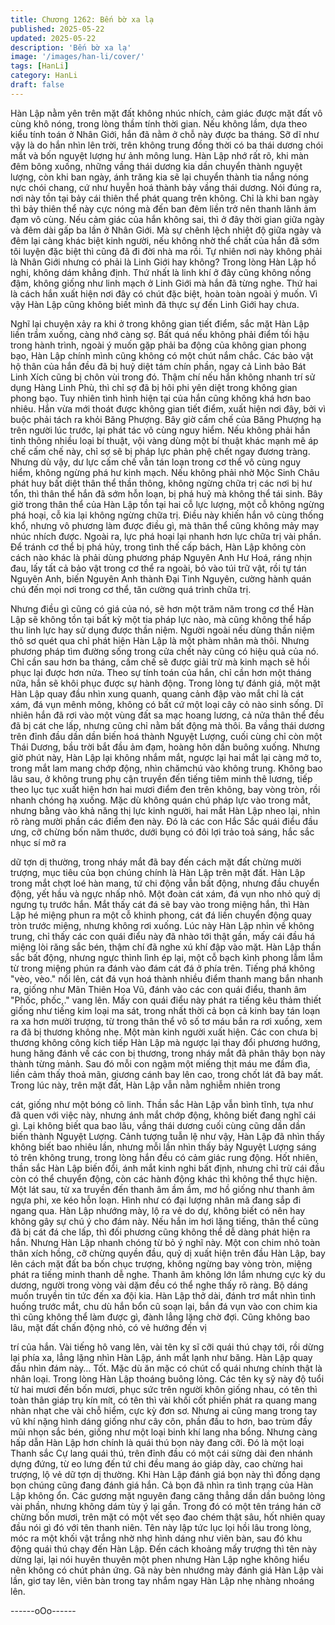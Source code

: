 ```yaml
---
title: Chương 1262: Bến bờ xa lạ
published: 2025-05-22
updated: 2025-05-22
description: 'Bến bờ xa lạ'
image: '/images/han-li/cover/'
tags: [HanLi]
category: HanLi
draft: false
---
```


Hàn Lập nằm yên trên mặt đất không nhúc nhích, cảm giác được
mặt đất vô cùng khô nóng, trong lòng thầm tính thời gian.
Nếu không lầm, dựa theo kiểu tính toán ở Nhân Giới, hắn đã nằm
ở chỗ này được ba tháng. Sỡ dĩ như vậy là do hắn nhìn lên trời,
trên không trung đồng thời có ba thái dương chói mắt và bốn
nguyệt lượng hư ảnh mông lung.
Hàn Lập nhớ rất rõ, khi màn đêm bông xuống, những vầng thái
dương kia dần chuyển thành nguyệt lượng, còn khi ban ngày, ánh
trăng kia sẽ lại chuyển thành tia nắng nóng nực chói chang, cứ
như huyễn hoá thành bảy vầng thái dương.
Nói đúng ra, nơi này tồn tại bảy cái thiên thể phát quang trên
không. Chỉ là khi ban ngày thì bảy thiên thể này cực nóng mà đến
ban đêm liền trở nên thanh lãnh ảm đạm vô cùng.
Nếu cảm giác của hắn không sai, thì ở đây thời gian giữa ngày và
đêm dài gấp ba lần ở Nhân Giới. Mà sự chênh lệch nhiệt độ giữa
ngày và đêm lại càng khác biệt kinh người, nếu không nhờ thể
chất của hắn đã sớm tôi luyện đặc biệt thì cũng đã đi đời nhà ma
rồi.
Tự nhiên nơi này không phải là Nhân Giới nhưng có phải là Linh
Giới hay không? Trong lòng Hàn Lập hồ nghi, không dám khẳng
định.
Thứ nhất là linh khí ở đây cũng không nồng đậm, không giống
như linh mạch ở Linh Giới mà hắn đã từng nghe. Thứ hai là cách
hắn xuất hiện nơi đây có chút đặc biệt, hoàn toàn ngoài ý muốn.
Vì vậy Hàn Lập cũng không biết mình đã thực sự đến Linh Giới
hay chưa.

Nghĩ lại chuyện xảy ra khi ở trong không gian tiết điểm, sắc mặt
Hàn Lập liền trầm xuống, càng nhớ càng sợ. Bất quá nếu không
phải điểm tối hậu trong hành trình, ngoài ý muốn gặp phải ba
động của không gian phong bạo, Hàn Lập chính mình cũng không
có một chút nắm chắc. Các bảo vật hộ thân của hắn đều đã bị
huỷ diệt tám chín phần, ngay cả Linh bảo Bát Linh Xích cũng bị
chôn vùi trong đó. Thậm chí nếu hắn không nhanh trí sử dụng
Hàng Linh Phù, thì chỉ sợ đã bị hôi phi yên diệt trong không gian
phong bạo.
Tuy nhiên tình hình hiện tại của hắn cũng không khá hơn bao
nhiêu.
Hắn vừa mới thoát được không gian tiết điểm, xuất hiện nơi đây,
bởi vì buộc phải tách ra khỏi Băng Phượng. Bây giờ cấm chế của
Băng Phượng hạ trên người lúc trước, lại phát tác vô cùng nguy
hiểm. Nếu không phải hắn tinh thông nhiều loại bí thuật, vội vàng
dùng một bí thuật khác mạnh mẽ áp chế cấm chế này, chỉ sợ sẽ
bị pháp lực phản phệ chết ngay đương tràng.
Nhưng dù vậy, dư lực cấm chế vẫn tán loạn trong cơ thể vô cùng
nguy hiểm, không ngừng phá hư kinh mạch. Nếu không phải nhờ
Mộc Sinh Châu phát huy bất diệt thân thể thần thông, không
ngừng chữa trị các nơi bị hư tổn, thì thân thể hắn đã sớm hỗn
loạn, bị phá huỷ mà không thể tái sinh.
Bây giờ trong thân thể của Hàn Lập tồn tại hai cỗ lực lượng, một
cỗ không ngừng phá hoại, cỗ kia lại không ngừng chữa trị. Điều
này khiến hắn vô cùng thống khổ, nhưng vô phương làm được
điều gì, mà thân thể cũng không mảy may nhúc nhích được.
Ngoài ra, lực phá hoại lại nhanh hơn lực chữa trị vài phần.
Để tránh cơ thể bị phá hủy, trong tình thế cấp bách, Hàn Lập
không còn cách nào khác là phải dùng phương pháp Nguyên Anh
Hư Hoá, ráng nhịn đau, lấy tất cả bảo vật trong cơ thể ra ngoài,
bỏ vào túi trữ vật, rồi tự tán Nguyên Anh, biến Nguyên Anh thành
Đại Tinh Nguyên, cường hành quán chú đến mọi nơi trong cơ thể,
tăn cường quá trình chữa trị.

Nhưng điều gì cũng có giá của nó, sẽ hơn một trăm năm trong cơ
thể Hàn Lập sẽ không tồn tại bất kỳ một tia pháp lực nào, mà
cũng không thể hấp thu linh lực hay sử dụng được thần niệm.
Người ngoài nếu dùng thần niệm thô sơ quét qua chỉ phát hiện
Hàn Lập là một phàm nhân mà thôi.
Nhưng phương pháp tìm đường sống trong cửa chết này cũng có
hiệu quả của nó. Chỉ cần sau hơn ba tháng, cấm chế sẽ được giải
trừ mà kinh mạch sẽ hồi phục lại được hơn nửa.
Theo sự tính toán của hắn, chỉ cần hơn một tháng nữa, hắn sẽ
khôi phục được sự hành động.
Trong lòng tự đánh giá, một mặt Hàn Lập quay đầu nhìn xung
quanh, quang cảnh đập vào mắt chỉ là cát xám, đá vụn mênh
mông, không có bất cứ một loại cây cỏ nào sinh sống.
Dĩ nhiên hắn đã rơi vào một vùng đất sa mạc hoang lương, cả
nửa thân thể đều đã bị cát che lấp, nhưng cũng chỉ nằm bất động
mà thôi.
Ba vầng thái dương trên đỉnh đầu dần dần biến hoá thành Nguyệt
Lượng, cuối cùng chỉ còn một Thái Dương, bầu trời bắt đầu ảm
đạm, hoàng hôn dần buông xuống.
Nhưng giờ phút này, Hàn Lập lại không nhắm mắt, ngược lại hai
mắt lại càng mở to, trong mắt lam mang chớp động, nhìn
chămchú vào không trung.
Không bao lâu sau, ở không trung phụ cận truyền đến tiếng tiêm
minh thê lương, tiếp theo lục tục xuất hiện hơn hai mươi điểm đen
trên không, bay vòng tròn, rồi nhanh chóng hạ xuống.
Mặc dù không quán chú pháp lực vào trong mắt, nhưng bằng vào
khả năng thị lực kinh người, hai mắt Hàn Lập nheo lại, nhìn rõ
ràng mười phần các điểm đen này.
Đó là các con Hắc Sắc quái điểu đầu ưng, cỡ chừng bốn năm
thước, dưới bụng có đôi lợi trảo toả sáng, hắc sắc nhục sí mở ra

dữ tợn dị thường, trong nháy mắt đã bay đến cách mặt đất chừng
mười trượng, mục tiêu của bọn chúng chính là Hàn Lập trên mặt
đất.
Hàn Lập trong mắt chợt loé hàn mang, tứ chi động vẫn bất động,
nhưng đầu chuyển động, yết hầu và ngực nhấp nhô.
Một đoàn cát xám, đá vụn nho nhỏ quỷ dị ngưng tụ trước hắn.
Mắt thấy cát đá sẽ bay vào trong miệng hắn, thì Hàn Lập hé
miệng phun ra một cỗ khinh phong, cát đá liền chuyển động quay
tròn trước miệng, nhưng không rơi xuống.
Lúc này Hàn Lập nhìn về không trung, chỉ thấy các con quái điểu
này đã nhào tới thật gần, mấy cái đầu há miệng lòi răng sắc bén,
thậm chí đã nghe xú khí đập vào mặt.
Hàn Lập thần sắc bất động, nhưng ngực thình lình ép lại, một cỗ
bạch kình phong lẫm lẫm từ trong miệng phún ra đánh vào đám
cát đá ở phía trên.
Tiếng phá không "vèo, vèo." nổi lên, cát đá vụn hoá thành nhiều
điểm thanh mang bắn nhanh ra, giống như Mãn Thiên Hoa Vũ,
đánh vào các con quái điểu, thanh âm "Phốc, phốc,." vang lên.
Mấy con quái điểu này phát ra tiếng kêu thảm thiết giống như
tiếng kim loại ma sát, trong nhất thời cả bọn cả kinh bay tán loạn
ra xa hơn mười trượng, từ trong thân thể vô số tơ máu bắn ra rơi
xuống, xem ra đã bị thương không nhẹ.
Một màn kinh người xuất hiện.
Các con chưa bị thương không công kích tiếp Hàn Lập mà ngược
lại thay đổi phương hướng, hung hăng đánh về các con bị
thương, trong nháy mắt đã phân thây bọn này thành từng mảnh.
Sau đó mỗi con ngậm một miếng thịt máu me đầm đìa, liền cảm
thấy thoả mãn, giương cánh bay lên cao, trong chốt lát đã bay
mất.
Trong lúc này, trên mặt đất, Hàn Lập vẫn nằm nghiễm nhiên trong

cát, giống như một bóng cô linh.
Thần sắc Hàn Lập vẫn bình tĩnh, tựa như đã quen với việc này,
nhưng ánh mắt chớp động, không biết đang nghĩ cái gì.
Lại không biết qua bao lâu, vầng thái dương cuối cùng cũng dần
dần biến thành Nguyệt Lượng.
Cảnh tượng tuẫn lệ như vậy, Hàn Lập đã nhìn thấy không biết
bao nhiêu lần, nhưng mỗi lần nhìn thấy bảy Nguyệt Lượng sáng
tỏ trên không trung, trong lòng hắn đều có cảm giác rung động.
Hốt nhiên, thần sắc Hàn Lập biến đổi, ánh mắt kinh nghi bất định,
nhưng chỉ trừ cái đầu còn có thể chuyển động, còn các hành
động khác thì không thể thực hiện.
Một lát sau, từ xa truyền đến thanh âm ầm ầm, mơ hồ giống như
thanh âm ngựa phi, xe kéo hỗn loạn. Hình như có đại lượng nhân
mã đang sắp đi ngang qua.
Hàn Lập nhướng mày, lộ ra vẻ do dự, không biết có nên hay
không gây sự chú ý cho đám này.
Nếu hắn im hơi lặng tiếng, thân thể cũng đã bị cát đá che lấp, thì
đối phương cũng không thể dễ dàng phát hiện ra hắn.
Nhưng Hàn Lập nhanh chóng từ bỏ ý nghĩ này.
Một con chim nhỏ toàn thân xích hồng, cỡ chừng quyền đầu, quỷ
dị xuất hiện trên đầu Hàn Lập, bay lên cách mặt đất ba bốn chục
trượng, không ngừng bay vòng tròn, miệng phát ra tiếng minh
thanh dễ nghe. Thanh âm không lớn lắm nhưng cực kỳ du
dương, người trong vòng vài dặm đều có thể nghe thấy rõ ràng.
Bộ dáng muốn truyền tin tức đến xa đội kia.
Hàn Lập thở dài, đánh trơ mắt nhìn tình huống trước mắt, chu dù
hắn bổn cũ soạn lại, bắn đá vụn vào con chim kia thì cũng không
thể làm được gì, đành lẳng lặng chờ đợi.
Cũng không bao lâu, mặt đất chấn động nhỏ, có vẻ hướng đến vị

trí của hắn.
Vài tiếng hô vang lên, vài tên kỵ sĩ cỡi quái thú chạy tới, rồi dừng
lại phía xa, lẳng lặng nhìn Hàn Lập, ánh mắt lạnh như băng.
Hàn Lập quay đầu nhìn đám này…
Tốt. Mặc dù ăn mặc có chút cổ quái nhưng chính thật là nhân loại.
Trong lòng Hàn Lập thoáng buông lỏng.
Các tên kỵ sỹ này độ tuổi từ hai mươi đến bốn mươi, phục sức
trên người khôn giống nhau, có tên thì toàn thân giáp trụ kín mít,
có tên thì vài khối cốt phiến phát ra quang mang nhàn nhạt che
vài chỗ hiểm, cực kỳ đơn sơ. Nhưng ai cũng mang trong tay vũ
khí nặng hình dáng giống như cây côn, phần đầu to hơn, bao
trùm đầy mũi nhọn sắc bén, giống như một loại binh khí lang nha
bổng.
Nhưng càng hấp dẫn Hàn Lập hơn chính là quái thú bọn này
đang cỡi. Đó là một loại Thanh sắc Cự lang quái thú, trên đỉnh
đầu có một cái sừng dài đen nhánh dựng đứng, từ eo lưng đến tứ
chi đều mang áo giáp dày, cao chừng hai trượng, lộ vẻ dữ tợn dị
thường.
Khi Hàn Lập đánh giá bọn này thì đồng dạng bọn chúng cũng
đang đánh giá hắn. Cả bọn đã nhìn ra tình trạng của Hàn Lập
không ổn. Các gương mặt nguyên đang căng thẳng dần dần
buông lỏng vài phần, nhưng không dám tùy ý lại gần.
Trong đó có một tên tráng hán cỡ chừng bốn mươi, trên mặt có
một vết sẹo đao chém thật sâu, hốt nhiên quay đầu nói gì đó với
tên thanh niên. Tên này lập tức lục lọi hồi lâu trong lòng, móc ra
một khối vật trắng nhờ nhợ hình dáng như viên bàn, sau đó khu
động quái thú chạy đến Hàn Lập.
Đến cách khoảng mấy trượng thì tên này dừng lại, lại nói huyên
thuyên một phen nhưng Hàn Lập nghe không hiểu nên không có
chút phản ứng. Gã này bèn nhướng mày đánh giá Hàn Lập vài
lần, giơ tay lên, viên bàn trong tay nhắm ngay Hàn Lập nhẹ nhàng
nhoáng lên.

------oOo------
